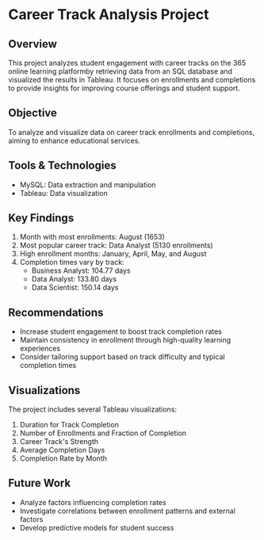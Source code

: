 # Career Track Analysis Project

## Overview
This project analyzes student engagement with career tracks on the 365 online learning platformby retrieving data from an SQL database and visualized the results in Tableau. It focuses on enrollments and completions to provide insights for improving course offerings and student support.

## Objective
To analyze and visualize data on career track enrollments and completions, aiming to enhance educational services.

## Tools & Technologies
- MySQL: Data extraction and manipulation
- Tableau: Data visualization

## Key Findings
1. Month with most enrollments: August (1653)
2. Most popular career track: Data Analyst (5130 enrollments)
3. High enrollment months: January, April, May, and August
4. Completion times vary by track:
   - Business Analyst: 104.77 days
   - Data Analyst: 133.80 days
   - Data Scientist: 150.14 days

## Recommendations
- Increase student engagement to boost track completion rates
- Maintain consistency in enrollment through high-quality learning experiences
- Consider tailoring support based on track difficulty and typical completion times

## Visualizations
The project includes several Tableau visualizations:
1. Duration for Track Completion
2. Number of Enrollments and Fraction of Completion
3. Career Track's Strength
4. Average Completion Days
5. Completion Rate by Month

## Future Work
- Analyze factors influencing completion rates
- Investigate correlations between enrollment patterns and external factors
- Develop predictive models for student success
